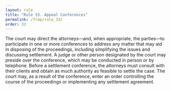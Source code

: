 ```yaml
---
layout: rule
title: "Rule 33. Appeal Conferences"
permalink: /frap/rule_33/
order: 33
---
```


The court may direct the attorneys—and, when appropriate, the parties—to participate in one or more conferences to address any matter that may aid in disposing of the proceedings, including simplifying the issues and discussing settlement. A judge or other person designated by the court may preside over the conference, which may be conducted in person or by telephone. Before a settlement conference, the attorneys must consult with their clients and obtain as much authority as feasible to settle the case. The court may, as a result of the conference, enter an order controlling the course of the proceedings or implementing any settlement agreement.